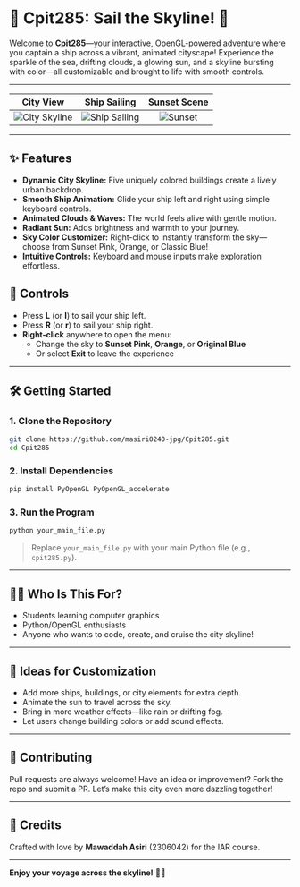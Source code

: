# 🚢 Cpit285: Sail the Skyline! 🌆

Welcome to **Cpit285**—your interactive, OpenGL-powered adventure where you captain a ship across a vibrant, animated cityscape! Experience the sparkle of the sea, drifting clouds, a glowing sun, and a skyline bursting with color—all customizable and brought to life with smooth controls.

---

<div align="center">

| City View | Ship Sailing | Sunset Scene |
|:---------:|:-----------:|:------------:|
| ![City Skyline](https://github.com/user-attachments/assets/c0f37f1c-4702-4137-86e5-166bdef5c5f3) | ![Ship Sailing](https://github.com/user-attachments/assets/20b64880-fee9-415f-ade1-d172e2734618) | ![Sunset](https://github.com/user-attachments/assets/dce568d6-7d94-4838-a9e4-8b7f1a6e9e28) |

</div>

---

## ✨ Features

- **Dynamic City Skyline:** Five uniquely colored buildings create a lively urban backdrop.
- **Smooth Ship Animation:** Glide your ship left and right using simple keyboard controls.
- **Animated Clouds & Waves:** The world feels alive with gentle motion.
- **Radiant Sun:** Adds brightness and warmth to your journey.
- **Sky Color Customizer:** Right-click to instantly transform the sky—choose from Sunset Pink, Orange, or Classic Blue!
- **Intuitive Controls:** Keyboard and mouse inputs make exploration effortless.

## 🚦 Controls

- Press **L** (or **l**) to sail your ship left.
- Press **R** (or **r**) to sail your ship right.
- **Right-click** anywhere to open the menu:
  - Change the sky to **Sunset Pink**, **Orange**, or **Original Blue**
  - Or select **Exit** to leave the experience

---

## 🛠️ Getting Started

### 1. Clone the Repository

```bash
git clone https://github.com/masiri0240-jpg/Cpit285.git
cd Cpit285
```

### 2. Install Dependencies

```bash
pip install PyOpenGL PyOpenGL_accelerate
```

### 3. Run the Program

```bash
python your_main_file.py
```
> Replace `your_main_file.py` with your main Python file (e.g., `cpit285.py`).

---

## 👩‍💻 Who Is This For?

- Students learning computer graphics
- Python/OpenGL enthusiasts
- Anyone who wants to code, create, and cruise the city skyline!

---

## 🎨 Ideas for Customization

- Add more ships, buildings, or city elements for extra depth.
- Animate the sun to travel across the sky.
- Bring in more weather effects—like rain or drifting fog.
- Let users change building colors or add sound effects.

---

## 🤝 Contributing

Pull requests are always welcome! Have an idea or improvement? Fork the repo and submit a PR. Let’s make this city even more dazzling together!

---

## 📝 Credits

Crafted with love by **Mawaddah Asiri** (2306042) for the IAR course.

---

**Enjoy your voyage across the skyline!** 🚢🌇
